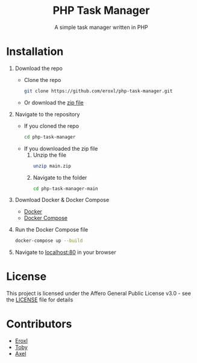 <h1 align="center">
    PHP Task Manager
</h1>

<p align="center">
    A simple task manager written in PHP
</p>

# Installation

1. Download the repo
    * Clone the repo
        ```bash
        git clone https://github.com/eroxl/php-task-manager.git
        ```
    * Or download the [zip file](https://github.com/PenHigh/PHP-Task-Manager/archive/refs/heads/main.zip)

2. Navigate to the repository
    * If you cloned the repo
        ```bash
        cd php-task-manager
        ```
    * If you downloaded the zip file
        1. Unzip the file
            ```bash
            unzip main.zip
            ```
        2. Navigate to the folder
            ```bash
            cd php-task-manager-main
            ```
3. Download Docker & Docker Compose
    - [Docker](https://docs.docker.com/get-docker/)
    - [Docker Compose](https://docs.docker.com/compose/install/)
4. Run the Docker Compose file
    ```bash
    docker-compose up --build
    ```
5. Navigate to [localhost:80](http://localhost:80) in your browser

# License

This project is licensed under the Affero General Public License v3.0 - see the [LICENSE](LICENSE) file for details

# Contributors
- [Eroxl](https://github.com/eroxl)
- [Toby](https://github.com/tobycm)
- [Axel](https://github.com/MostLeVert)
